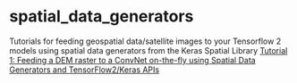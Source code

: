 # spatial_data_generators
Tutorials for feeding geospatial data/satellite images to your Tensorflow 2 models using spatial data generators from the Keras Spatial Library 
[Tutorial 1: Feeding a DEM raster to a ConvNet on-the-fly using Spatial Data Generators and TensorFlow2/Keras APIs](https://github.com/a2soliman/spatial_data_generators/blob/main/SDG_tutorial_1.ipynb)
